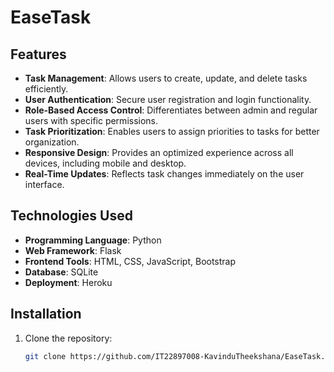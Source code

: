 # EaseTask

## Features
- **Task Management**: Allows users to create, update, and delete tasks efficiently.
- **User Authentication**: Secure user registration and login functionality.
- **Role-Based Access Control**: Differentiates between admin and regular users with specific permissions.
- **Task Prioritization**: Enables users to assign priorities to tasks for better organization.
- **Responsive Design**: Provides an optimized experience across all devices, including mobile and desktop.
- **Real-Time Updates**: Reflects task changes immediately on the user interface.

## Technologies Used
- **Programming Language**: Python
- **Web Framework**: Flask
- **Frontend Tools**: HTML, CSS, JavaScript, Bootstrap
- **Database**: SQLite
- **Deployment**: Heroku

## Installation
1. Clone the repository:
   ```bash
   git clone https://github.com/IT22897008-KavinduTheekshana/EaseTask.git
